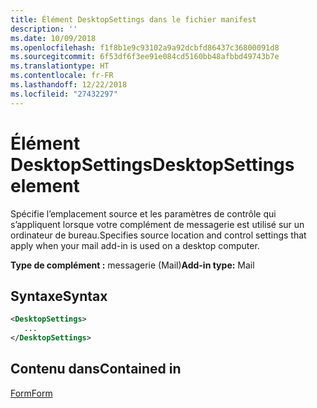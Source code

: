 ```yaml
---
title: Élément DesktopSettings dans le fichier manifest
description: ''
ms.date: 10/09/2018
ms.openlocfilehash: f1f8b1e9c93102a9a92dcbfd86437c36800091d8
ms.sourcegitcommit: 6f53df6f3ee91e084cd5160bb48afbbd49743b7e
ms.translationtype: HT
ms.contentlocale: fr-FR
ms.lasthandoff: 12/22/2018
ms.locfileid: "27432297"
---
```

# <a name="desktopsettings-element"></a><span data-ttu-id="5f89c-102">Élément DesktopSettings</span><span class="sxs-lookup"><span data-stu-id="5f89c-102">DesktopSettings element</span></span>

<span data-ttu-id="5f89c-103">Spécifie l’emplacement source et les paramètres de contrôle qui s’appliquent lorsque votre complément de messagerie est utilisé sur un ordinateur de bureau.</span><span class="sxs-lookup"><span data-stu-id="5f89c-103">Specifies source location and control settings that apply when your mail add-in is used on a desktop computer.</span></span>

<span data-ttu-id="5f89c-104">**Type de complément :** messagerie (Mail)</span><span class="sxs-lookup"><span data-stu-id="5f89c-104">**Add-in type:** Mail</span></span>

## <a name="syntax"></a><span data-ttu-id="5f89c-105">Syntaxe</span><span class="sxs-lookup"><span data-stu-id="5f89c-105">Syntax</span></span>

```XML
<DesktopSettings>
   ...
</DesktopSettings>
```

## <a name="contained-in"></a><span data-ttu-id="5f89c-106">Contenu dans</span><span class="sxs-lookup"><span data-stu-id="5f89c-106">Contained in</span></span>

[<span data-ttu-id="5f89c-107">Form</span><span class="sxs-lookup"><span data-stu-id="5f89c-107">Form</span></span>](form.md)

